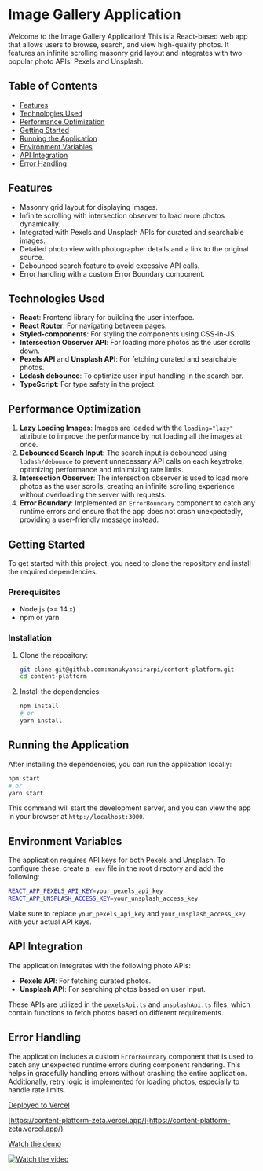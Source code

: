 # Image Gallery Application

Welcome to the Image Gallery Application! This is a React-based web app that allows users to browse, search, and view high-quality photos. It features an infinite scrolling masonry grid layout and integrates with two popular photo APIs: Pexels and Unsplash.

## Table of Contents
- [Features](#features)
- [Technologies Used](#technologies-used)
- [Performance Optimization](#performance-optimization)
- [Getting Started](#getting-started)
- [Running the Application](#running-the-application)
- [Environment Variables](#environment-variables)
- [API Integration](#api-integration)
- [Error Handling](#error-handling)

## Features
- Masonry grid layout for displaying images.
- Infinite scrolling with intersection observer to load more photos dynamically.
- Integrated with Pexels and Unsplash APIs for curated and searchable images.
- Detailed photo view with photographer details and a link to the original source.
- Debounced search feature to avoid excessive API calls.
- Error handling with a custom Error Boundary component.

## Technologies Used
- **React**: Frontend library for building the user interface.
- **React Router**: For navigating between pages.
- **Styled-components**: For styling the components using CSS-in-JS.
- **Intersection Observer API**: For loading more photos as the user scrolls down.
- **Pexels API** and **Unsplash API**: For fetching curated and searchable photos.
- **Lodash debounce**: To optimize user input handling in the search bar.
- **TypeScript**: For type safety in the project.

## Performance Optimization
1. **Lazy Loading Images**: Images are loaded with the `loading="lazy"` attribute to improve the performance by not loading all the images at once.
2. **Debounced Search Input**: The search input is debounced using `lodash/debounce` to prevent unnecessary API calls on each keystroke, optimizing performance and minimizing rate limits.
3. **Intersection Observer**: The intersection observer is used to load more photos as the user scrolls, creating an infinite scrolling experience without overloading the server with requests.
4. **Error Boundary**: Implemented an `ErrorBoundary` component to catch any runtime errors and ensure that the app does not crash unexpectedly, providing a user-friendly message instead.

## Getting Started
To get started with this project, you need to clone the repository and install the required dependencies.

### Prerequisites
- Node.js (>= 14.x)
- npm or yarn

### Installation
1. Clone the repository:
   ```sh
   git clone git@github.com:manukyansirarpi/content-platform.git
   cd content-platform
   ```
2. Install the dependencies:
   ```sh
   npm install
   # or
   yarn install
   ```

## Running the Application
After installing the dependencies, you can run the application locally:

```sh
npm start
# or
yarn start
```

This command will start the development server, and you can view the app in your browser at `http://localhost:3000`.

## Environment Variables
The application requires API keys for both Pexels and Unsplash. To configure these, create a `.env` file in the root directory and add the following:

```sh
REACT_APP_PEXELS_API_KEY=your_pexels_api_key
REACT_APP_UNSPLASH_ACCESS_KEY=your_unsplash_access_key
```

Make sure to replace `your_pexels_api_key` and `your_unsplash_access_key` with your actual API keys.

## API Integration
The application integrates with the following photo APIs:

- **Pexels API**: For fetching curated photos.
- **Unsplash API**: For searching photos based on user input.

These APIs are utilized in the `pexelsApi.ts` and `unsplashApi.ts` files, which contain functions to fetch photos based on different requirements.

## Error Handling
The application includes a custom `ErrorBoundary` component that is used to catch any unexpected runtime errors during component rendering. This helps in gracefully handling errors without crashing the entire application. Additionally, retry logic is implemented for loading photos, especially to handle rate limits.

 

[Deployed to Vercel ]()

[https://content-platform-zeta.vercel.app/](https://content-platform-zeta.vercel.app/)


[Watch the demo]()

[![Watch the video](https://img.youtube.com/vi/dWLBl60dwxY/0.jpg)]( https://youtu.be/dWLBl60dwxY )

